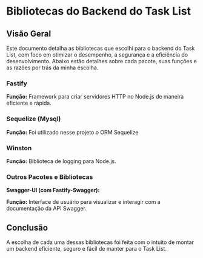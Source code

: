 # Bibliotecas do Backend do Task List

## Visão Geral

Este documento detalha as bibliotecas que escolhi para o backend do Task List, com foco em otimizar o desempenho, a segurança e a eficiência do desenvolvimento. Abaixo estão detalhes sobre cada pacote, suas funções e as razões por trás da minha escolha.

### Fastify

**Função:** Framework para criar servidores HTTP no Node.js de maneira eficiente e rápida.

### Sequelize (Mysql)

**Função:** Foi utilizado nesse projeto o ORM Sequelize

### Winston

**Função:** Biblioteca de logging para Node.js.

### Outros Pacotes e Bibliotecas

**Swagger-UI (com Fastify-Swagger):**

**Função:** Interface de usuário para visualizar e interagir com a documentação da API Swagger.

## Conclusão

A escolha de cada uma dessas bibliotecas foi feita com o intuito de montar um backend eficiente, seguro e fácil de manter para o Task List.
